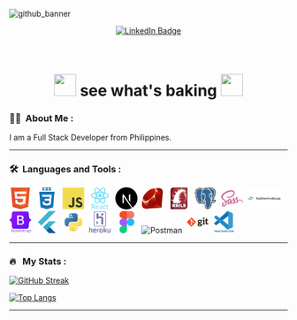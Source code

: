 ![github_banner](https://res.cloudinary.com/dbegssigw/image/upload/v1653751113/Gray_and_White_Minimalist_Linked_in_Banner_1_r7mrdf.png)

<p align="center">
<a href="https://www.linkedin.com/in/jiannegabriel"><img src="https://img.shields.io/badge/LinkedIn-blue?style=for-the-badge&logo=linkedin&logoColor=white" alt="LinkedIn Badge"></a>
</p>
<p align="center"><img src="https://komarev.com/ghpvc/?username=berrycakes&style=flat-square&color=blue" alt=""></p>

<h1 align="center"> 
  <img src="https://camo.githubusercontent.com/be1f15eba3a96f3e2ab17972158c1be174b47410e13d8c80da4e3de1fa3c7389/68747470733a2f2f6d656469612e67697068792e636f6d2f6d656469612f457a526c6a56373954306764612f67697068792e676966" data-canonical-src="https://media.giphy.com/media/EzRljV79T0gda/giphy.gif" width="40" height="40"> 
  see what's baking
  <img src="https://camo.githubusercontent.com/be1f15eba3a96f3e2ab17972158c1be174b47410e13d8c80da4e3de1fa3c7389/68747470733a2f2f6d656469612e67697068792e636f6d2f6d656469612f457a526c6a56373954306764612f67697068792e676966" data-canonical-src="https://media.giphy.com/media/EzRljV79T0gda/giphy.gif" width="40" height="40"> 
</h1>

### 👩‍💻 &nbsp;About Me :

I am a Full Stack Developer from Philippines.

---

### 🛠 &nbsp;Languages and Tools :

<p>


<img src="https://github.com/devicons/devicon/blob/master/icons/html5/html5-original.svg" title="HTML5" alt="HTML" width="40" height="40"/>&nbsp;
<img src="https://github.com/devicons/devicon/blob/master/icons/css3/css3-plain-wordmark.svg"  title="CSS3" alt="CSS" width="40" height="40"/>&nbsp;
<img src="https://github.com/devicons/devicon/blob/master/icons/javascript/javascript-original.svg" title="JavaScript" alt="JavaScript" width="40" height="40"/>&nbsp;
<img src="https://github.com/devicons/devicon/blob/master/icons/react/react-original-wordmark.svg" title="React" alt="React" width="40" height="40"/>&nbsp;
<img src="https://github.com/devicons/devicon/blob/master/icons/nextjs/nextjs-original.svg" title="NextJS" alt="NextJS" width="40" height="40"/>&nbsp;
<img src="https://github.com/devicons/devicon/blob/master/icons/ruby/ruby-original.svg" title="Ruby" alt="Ruby" width="40" height="40"/>&nbsp;
<img src="https://github.com/devicons/devicon/blob/master/icons/rails/rails-original-wordmark.svg" title="Rails" alt="Rails" width="40" height="40"/>&nbsp;
<img src="https://github.com/devicons/devicon/blob/master/icons/postgresql/postgresql-original.svg" title="Postgresql" alt="Postgresql" width="40" height="40"/>&nbsp;
<img src="https://github.com/devicons/devicon/blob/master/icons/sass/sass-original.svg" title="Sass" alt="Sass" width="40" height="40"/>&nbsp;
<img src="https://github.com/devicons/devicon/blob/master/icons/tailwindcss/tailwindcss-original-wordmark.svg" title="Tailwind" alt="Tailwind" width="60" height="40"/>&nbsp;
<img src="https://github.com/devicons/devicon/blob/master/icons/bootstrap/bootstrap-original-wordmark.svg" title="Bootstrap" alt="Bootstrap" width="40" height="40"/>&nbsp;
<img src="https://github.com/devicons/devicon/blob/master/icons/flutter/flutter-original.svg" title="Flutter" alt="Flutter" width="40" height="40"/>&nbsp;
<img src="https://github.com/devicons/devicon/blob/master/icons/python/python-original.svg" title="Python" alt="Python" width="40" height="40"/>&nbsp;
<img src="https://github.com/devicons/devicon/blob/master/icons/heroku/heroku-original-wordmark.svg" title="Heroku" alt="Heroku" width="40" height="40"/>&nbsp;
<img src="https://github.com/devicons/devicon/blob/master/icons/figma/figma-original.svg" title="Figma" alt="Figma" width="40" height="40"/>&nbsp;
<img src="https://www.vectorlogo.zone/logos/getpostman/getpostman-icon.svg" title="Postman"  alt="Postman" width="40" height="40"/>&nbsp;
<img src="https://github.com/devicons/devicon/blob/master/icons/git/git-original-wordmark.svg" title="Git" alt="Git" width="40" height="40"/>&nbsp;
<img src="https://github.com/devicons/devicon/blob/master/icons/vscode/vscode-original-wordmark.svg" title="VSCode" alt="VSCode" width="40" height="40"/>&nbsp;
</p>

---

### 🔥 &nbsp; My Stats :
[![GitHub Streak](http://github-readme-streak-stats.herokuapp.com?user=berrycakes&theme=dark&background=000000)](https://git.io/streak-stats)

[![Top Langs](https://github-readme-stats.vercel.app/api/top-langs/?username=berrycakes&layout=compact&theme=vision-friendly-dark)](https://github.com/anuraghazra/github-readme-stats)

---

